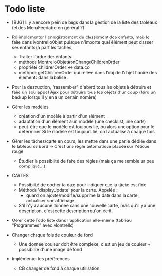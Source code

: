# Todo liste

* [BUG] Il y a encore plein de bugs dans la gestion de la liste des tableaux (et des MenuFeedable en général ?)

* Ré-implémenter l'enregistrement du classement des enfants, mais le faire dans MontrelloObjet puisque n'importe quel élément peut classer ses enfants (à part les tâches)
  * Traiter l'ordre des enfants
  * méthode MontrelloObjet#onChangeChildrenOrder
  * propriété childrenOrder <-> data.co
  * méthode getChildrenOrder qui relève dans l'obj de l'objet l'ordre des éléments dans la balise <children>.

* Pour la destruction, "rassembler" d'abord tous les objets à détruire et faire un seul appel Ajax pour détruire tous les objets d'un coup (faire un backup lorsqu'il y en a un certain nombre)

* Gérer les modèles
  - création d'un modèle à partir d'un élément
  - adaptation d'un élément à un modèle (une checklist, une carte)
  - peut-être que le modèle est toujours lié, ou alors une option pour le déterminer
    Si le modèle est toujours lié, on l'actualise à chaque fois

* Gérer les tâches/carte en cours, les mettre dans une partie dédiée dans le tableau de bord
  -> C'est une règle automatique placée sur l'étique rouge
  * Étudier la possibilité de faire des règles (mais ça me semble un peu compliqué…)

* CARTES
  * Possibilité de cocher la date pour indiquer que la tâche est finie
  * Méthode 'displayUpdate' pour la carte. Appelée :
    * quand on ajoute/modifie/supprime la date dans la carte, actualiser son affichage
  * S'il n'y a aucune donnée dans une nouvelle carte, mais qu'il y a une description, c'est cette description qu'on écrit.

* Gérer cette Todo liste dans l'application elle-même (tableau "Programmes" avec Montrello)

* Changer chaque fois de couleur de fond
  * Une donnée couleur doit être complexe, c'est un jeu de couleur + possibilité d'une image de fond

* Implémenter les préférences
  * CB changer de fond à chaque utilisation